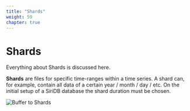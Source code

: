 ```yaml
---
title: "Shards"
weight: 59
chapter: true
---
```


# Shards

Everything about Shards is discussed here.

**Shards** are files for specific time-ranges within a time series. A shard can, for example, contain all data of a certain year / month / day / etc. On the initial setup of a SiriDB database the shard duration must be chosen.

![Buffer to Shards](../images/buffer-to-shards.png)
